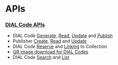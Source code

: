# APIs

### [DIAL Code APIs](http://docs.sunbird.org/latest/apis/dialapi/#tag/DIAL-APIs)

* DIAL Code [Generate](https://documenter.getpostman.com/view/25463377/2s8ZDbW13T#6857f9bb-a107-4564-b176-c2276d9636da), [Read](https://documenter.getpostman.com/view/25463377/2s8ZDbW13T#6e9a6ec3-6aed-45cb-9a42-91d10425fef3), [Update](https://documenter.getpostman.com/view/25463377/2s8ZDbW13T#5fe400e2-2371-45c6-a36c-dbc85161c7c3) and [Publish](http://docs.sunbird.org/latest/apis/dialapi/#operation/PublishDialcode)
* Publisher [Create](http://docs.sunbird.org/latest/apis/dialapi/#operation/PublisherCreatePost), [Read](http://docs.sunbird.org/latest/apis/dialapi/#operation/PublisherReadSunbirdGet) and [Update](http://docs.sunbird.org/latest/apis/dialapi/#operation/PublisherUpdateSunbirdPatch)
* DIAL Code [Reserve](http://docs.sunbird.org/latest/apis/dialapi/#operation/Reserve%20Dialcode) and [Linking](http://docs.sunbird.org/latest/apis/dialapi/#operation/ContentLinkPost) to Collection
* [QR image download for DIAL Codes](http://docs.sunbird.org/latest/apis/dialapi/#operation/ProcessStatusGet)
* DIAL Code [Search](https://documenter.getpostman.com/view/25463377/2s8ZDbW13T#63991086-404b-4ffd-9801-96d9ae7f8d61) and [List](https://documenter.getpostman.com/view/25463377/2s8ZDbW13T#69331c15-0a1b-4702-92b9-595d95da8209)

